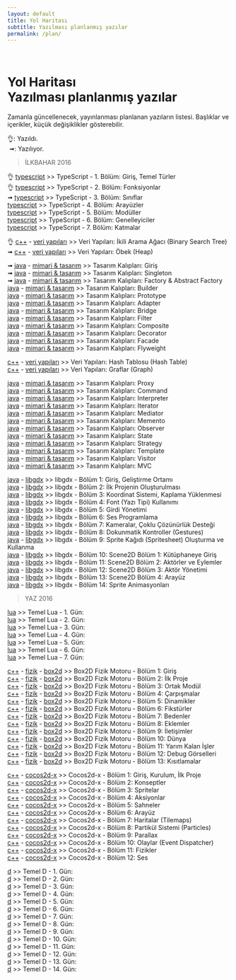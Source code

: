 ```yaml
---
layout: default
title: Yol Haritası
subtitle: Yazılması planlanmış yazılar
permalink: /plan/
---
```


<br/>
<h1 class="page-title">
    <div class="page-title__text">Yol Haritası</div>
    <div class="page-title__subtitle">
    Yazılması planlanmış yazılar
    </div>
</h1>

Zamanla güncellenecek, yayınlanması planlanan yazıların listesi. Başlıklar ve içerikler, küçük değişiklikler gösterebilir.  

👌: Yazıldı.  
&nbsp;➟: Yazılıyor.  

> İLKBAHAR 2016

👌 [typescript][cTS] >> TypeScript - 1. Bölüm: Giriş, Temel Türler  
👌 [typescript][cTS] >> TypeScript - 2. Bölüm: Fonksiyonlar  
➟ [typescript][cTS] >> TypeScript - 3. Bölüm: Sınıflar  
[typescript][cTS] >> TypeScript - 4. Bölüm: Arayüzler  
[typescript][cTS] >> TypeScript - 5. Bölüm: Modüller  
[typescript][cTS] >> TypeScript - 6. Bölüm: Genelleyiciler  
[typescript][cTS] >> TypeScript - 7. Bölüm: Katmalar  

👌 [c++][cCPP] - [veri yapıları][cVY] >> Veri Yapıları: İkili Arama Ağacı (Binary Search Tree)  
➟ [c++][cCPP] - [veri yapıları][cVY] >> Veri Yapıları: Öbek (Heap)  

➟ [java][cJAVA] - [mimari & tasarım][cMT] >> Tasarım Kalıpları: Giriş  
➟ [java][cJAVA] - [mimari & tasarım][cMT] >> Tasarım Kalıpları: Singleton  
➟ [java][cJAVA] - [mimari & tasarım][cMT] >> Tasarım Kalıpları: Factory & Abstract Factory  
[java][cJAVA] - [mimari & tasarım][cMT] >> Tasarım Kalıpları: Builder  
[java][cJAVA] - [mimari & tasarım][cMT] >> Tasarım Kalıpları: Prototype  
[java][cJAVA] - [mimari & tasarım][cMT] >> Tasarım Kalıpları: Adapter  
[java][cJAVA] - [mimari & tasarım][cMT] >> Tasarım Kalıpları: Bridge  
[java][cJAVA] - [mimari & tasarım][cMT] >> Tasarım Kalıpları: Filter  
[java][cJAVA] - [mimari & tasarım][cMT] >> Tasarım Kalıpları: Composite  
[java][cJAVA] - [mimari & tasarım][cMT] >> Tasarım Kalıpları: Decorator  
[java][cJAVA] - [mimari & tasarım][cMT] >> Tasarım Kalıpları: Facade  
[java][cJAVA] - [mimari & tasarım][cMT] >> Tasarım Kalıpları: Flyweight  

[c++][cCPP] - [veri yapıları][cVY] >> Veri Yapıları: Hash Tablosu (Hash Table)  
[c++][cCPP] - [veri yapıları][cVY] >> Veri Yapıları: Graflar (Graph)  

[java][cJAVA] - [mimari & tasarım][cMT] >> Tasarım Kalıpları: Proxy   
[java][cJAVA] - [mimari & tasarım][cMT] >> Tasarım Kalıpları: Command  
[java][cJAVA] - [mimari & tasarım][cMT] >> Tasarım Kalıpları: Interpreter  
[java][cJAVA] - [mimari & tasarım][cMT] >> Tasarım Kalıpları: Iterator  
[java][cJAVA] - [mimari & tasarım][cMT] >> Tasarım Kalıpları: Mediator  
[java][cJAVA] - [mimari & tasarım][cMT] >> Tasarım Kalıpları: Memento   
[java][cJAVA] - [mimari & tasarım][cMT] >> Tasarım Kalıpları: Observer  
[java][cJAVA] - [mimari & tasarım][cMT] >> Tasarım Kalıpları: State  
[java][cJAVA] - [mimari & tasarım][cMT] >> Tasarım Kalıpları: Strategy  
[java][cJAVA] - [mimari & tasarım][cMT] >> Tasarım Kalıpları: Template  
[java][cJAVA] - [mimari & tasarım][cMT] >> Tasarım Kalıpları: Visitor   
[java][cJAVA] - [mimari & tasarım][cMT] >> Tasarım Kalıpları: MVC  

[java][cJAVA] - [libgdx][cLIBGDX] >> libgdx - Bölüm 1: Giriş, Geliştirme Ortamı  
[java][cJAVA] - [libgdx][cLIBGDX] >> libgdx - Bölüm 2: İlk Projenin Oluşturulması  
[java][cJAVA] - [libgdx][cLIBGDX] >> libgdx - Bölüm 3: Koordinat Sistemi, Kaplama Yüklenmesi  
[java][cJAVA] - [libgdx][cLIBGDX] >> libgdx - Bölüm 4: Font (Yazı Tipi) Kullanımı  
[java][cJAVA] - [libgdx][cLIBGDX] >> libgdx - Bölüm 5: Girdi Yönetimi  
[java][cJAVA] - [libgdx][cLIBGDX] >> libgdx - Bölüm 6: Ses Programlama  
[java][cJAVA] - [libgdx][cLIBGDX] >> libgdx - Bölüm 7: Kameralar, Çoklu Çözünürlük Desteği  
[java][cJAVA] - [libgdx][cLIBGDX] >> libgdx - Bölüm 8: Dokunmatik Kontroller (Gestures)  
[java][cJAVA] - [libgdx][cLIBGDX] >> libgdx - Bölüm 9: Sprite Kağıdı (Spritesheet) Oluşturma ve Kullanma  
[java][cJAVA] - [libgdx][cLIBGDX] >> libgdx - Bölüm 10: Scene2D Bölüm 1: Kütüphaneye Giriş  
[java][cJAVA] - [libgdx][cLIBGDX] >> libgdx - Bölüm 11: Scene2D Bölüm 2: Aktörler ve Eylemler  
[java][cJAVA] - [libgdx][cLIBGDX] >> libgdx - Bölüm 12: Scene2D Bölüm 3: Aktör Yönetimi  
[java][cJAVA] - [libgdx][cLIBGDX] >> libgdx - Bölüm 13: Scene2D Bölüm 4: Arayüz  
[java][cJAVA] - [libgdx][cLIBGDX] >> libgdx - Bölüm 14: Sprite Animasyonları  

> YAZ 2016

[lua][cLUA] >> Temel Lua - 1. Gün:  
[lua][cLUA] >> Temel Lua - 2. Gün:  
[lua][cLUA] >> Temel Lua - 3. Gün:  
[lua][cLUA] >> Temel Lua - 4. Gün:  
[lua][cLUA] >> Temel Lua - 5. Gün:  
[lua][cLUA] >> Temel Lua - 6. Gün:  
[lua][cLUA] >> Temel Lua - 7. Gün:  

[c++][cCPP] - [fizik][cFIZ] - [box2d][cBOX2D] >> Box2D Fizik Motoru - Bölüm 1: Giriş  
[c++][cCPP] - [fizik][cFIZ] - [box2d][cBOX2D] >> Box2D Fizik Motoru - Bölüm 2: İlk Proje  
[c++][cCPP] - [fizik][cFIZ] - [box2d][cBOX2D] >> Box2D Fizik Motoru - Bölüm 3: Ortak Modül  
[c++][cCPP] - [fizik][cFIZ] - [box2d][cBOX2D] >> Box2D Fizik Motoru - Bölüm 4: Çarpışmalar  
[c++][cCPP] - [fizik][cFIZ] - [box2d][cBOX2D] >> Box2D Fizik Motoru - Bölüm 5: Dinamikler  
[c++][cCPP] - [fizik][cFIZ] - [box2d][cBOX2D] >> Box2D Fizik Motoru - Bölüm 6: Fikstürler  
[c++][cCPP] - [fizik][cFIZ] - [box2d][cBOX2D] >> Box2D Fizik Motoru - Bölüm 7: Bedenler  
[c++][cCPP] - [fizik][cFIZ] - [box2d][cBOX2D] >> Box2D Fizik Motoru - Bölüm 8: Eklemler  
[c++][cCPP] - [fizik][cFIZ] - [box2d][cBOX2D] >> Box2D Fizik Motoru - Bölüm 9: İletişimler  
[c++][cCPP] - [fizik][cFIZ] - [box2d][cBOX2D] >> Box2D Fizik Motoru - Bölüm 10: Dünya  
[c++][cCPP] - [fizik][cFIZ] - [box2d][cBOX2D] >> Box2D Fizik Motoru - Bölüm 11: Yarım Kalan İşler  
[c++][cCPP] - [fizik][cFIZ] - [box2d][cBOX2D] >> Box2D Fizik Motoru - Bölüm 12: Debug Görselleri  
[c++][cCPP] - [fizik][cFIZ] - [box2d][cBOX2D] >> Box2D Fizik Motoru - Bölüm 13: Kısıtlamalar  

[c++][cCPP] - [cocos2d-x][cCOCOS] >> Cocos2d-x - Bölüm 1: Giriş, Kurulum, İlk Proje  
[c++][cCPP] - [cocos2d-x][cCOCOS] >> Cocos2d-x - Bölüm 2: Konseptler  
[c++][cCPP] - [cocos2d-x][cCOCOS] >> Cocos2d-x - Bölüm 3: Spritelar  
[c++][cCPP] - [cocos2d-x][cCOCOS] >> Cocos2d-x - Bölüm 4: Aksiyonlar  
[c++][cCPP] - [cocos2d-x][cCOCOS] >> Cocos2d-x - Bölüm 5: Sahneler  
[c++][cCPP] - [cocos2d-x][cCOCOS] >> Cocos2d-x - Bölüm 6: Arayüz  
[c++][cCPP] - [cocos2d-x][cCOCOS] >> Cocos2d-x - Bölüm 7: Haritalar (Tilemaps)  
[c++][cCPP] - [cocos2d-x][cCOCOS] >> Cocos2d-x - Bölüm 8: Partikül Sistemi (Particles)  
[c++][cCPP] - [cocos2d-x][cCOCOS] >> Cocos2d-x - Bölüm 9: Parallax  
[c++][cCPP] - [cocos2d-x][cCOCOS] >> Cocos2d-x - Bölüm 10: Olaylar (Event Dispatcher)  
[c++][cCPP] - [cocos2d-x][cCOCOS] >> Cocos2d-x - Bölüm 11: Fizikler  
[c++][cCPP] - [cocos2d-x][cCOCOS] >> Cocos2d-x - Bölüm 12: Ses  

[d][cD] >> Temel D - 1. Gün:  
[d][cD] >> Temel D - 2. Gün:  
[d][cD] >> Temel D - 3. Gün:  
[d][cD] >> Temel D - 4. Gün:  
[d][cD] >> Temel D - 5. Gün:  
[d][cD] >> Temel D - 6. Gün:  
[d][cD] >> Temel D - 7. Gün:  
[d][cD] >> Temel D - 8. Gün:  
[d][cD] >> Temel D - 9. Gün:  
[d][cD] >> Temel D - 10. Gün:  
[d][cD] >> Temel D - 11. Gün:  
[d][cD] >> Temel D - 12. Gün:  
[d][cD] >> Temel D - 13. Gün:  
[d][cD] >> Temel D - 14. Gün:  

[cvy]: /kategori/veriyapilari
[cmt]: /kategori/mimari&tasarim
[cd]: /kategori/d
[ccpp]: /kategori/cpp
[cpython]: /kategori/python
[cjava]: /kategori/java
[clua]: /kategori/lua
[cgenel]: /kategori/genel
[ccocos]: /kategori/cocos
[cbox2d]: /kategori/box2d
[csfml]: /kategori/sfml
[cjekyll]: /kategori/jekyll
[cemacs]: /kategori/emacs
[cmat]: /kategori/matematik
[cyz]: /kategori/yapayzeka
[clibgdx]: /kategori/libgdx
[ccsharp]: /kategori/csharp
[cwpf]: /kategori/wpf
[cfiz]: /kategori/fizik
[cdx12]: /kategori/directx
[cvulkan]: /kategori/vulkan
[cts]: /kategori/typescript